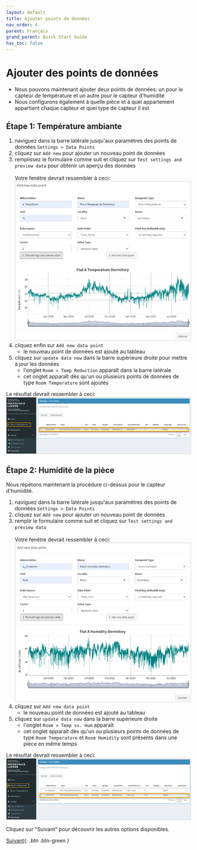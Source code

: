 ```yaml
---
layout: default
title: Ajouter points de données
nav_order: 4
parent: Français
grand_parent: Quick Start Guide
has_toc: false
---
```


# Ajouter des points de données
- Nous pouvons maintenant ajouter deux points de données: un pour le capteur de température et un autre pour le capteur d'humidité
- Nous configurons également à quelle pièce et à quel appartement appartient chaque capteur et quel type de capteur il est

## Étape 1: Température ambiante
1. naviguez dans la barre latérale jusqu'aux paramètres des points de données `Settings > Data Points`
1. cliquez sur `Add new` pour ajouter un nouveau point de données
1. remplissez le formulaire comme suit et cliquez sur `Test settings and preview data` pour obtenir un aperçu des données<br><br>
   Votre fenêtre devrait ressembler à ceci:<br>
   <img src="https://raw.githubusercontent.com/hslu-ige-laes/lcm/master/docs/assets/images/quickStartGuide_07.PNG" style="border:1px solid lightgrey"/><br>
1. cliquez enfin sur `Add new data point`
   - le nouveau point de données est ajouté au tableau
1. cliquez sur `update data now` dans la barre supérieure droite pour mettre à jour les données
   - l'onglet `Room > Temp Reduction` apparaît dans la barre latérale
   - cet onglet apparaît dès qu'un ou plusieurs points de données de type `Room Temperature` sont ajoutés

Le résultat devrait ressembler à ceci:<br>
<img src="https://raw.githubusercontent.com/hslu-ige-laes/lcm/master/docs/assets/images/quickStartGuide_08.PNG" style="border:1px solid lightgrey"/><br>

## Étape 2: Humidité de la pièce
Nous répétons maintenant la procédure ci-dessus pour le capteur d'humidité.

1. naviguez dans la barre latérale jusqu'aux paramètres des points de données `Settings > Data Points`
1. cliquez sur `Add new` pour ajouter un nouveau point de données
1. remplir le formulaire comme suit et cliquez sur `Test settings and preview data`<br><br>
   Votre fenêtre devrait ressembler à ceci:<br>
   <img src="https://raw.githubusercontent.com/hslu-ige-laes/lcm/master/docs/assets/images/quickStartGuide_09.PNG" style="border:1px solid lightgrey"/><br>
1. cliquez sur `Add new data point`
   - le nouveau point de données est ajouté au tableau
1. cliquez sur `update data now` dans la barre supérieure droite
   - l'onglet `Room > Temp vs. Hum` apparaît
   - cet onglet apparaît dès qu'un ou plusieurs points de données de type `Room Temperature` et `Room Humidity` sont présents dans une pièce en même temps

Le résultat devrait ressembler à ceci:<br>
<img src="https://raw.githubusercontent.com/hslu-ige-laes/lcm/master/docs/assets/images/quickStartGuide_10.PNG" style="border:1px solid lightgrey"/><br>


Cliquez sur "Suivant" pour découvrir les autres options disponibles.

[Suivant](https://hslu-ige-laes.github.io/lcm/docs/quickStartGuide/fr/whatsNext/){: .btn .btn-green }

